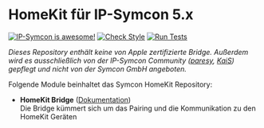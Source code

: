 # HomeKit für IP-Symcon 5.x

[![IP-Symcon is awesome!](https://img.shields.io/badge/IP--Symcon-5.x-blue.svg)](https://www.symcon.de)
[![Check Style](https://github.com/paresy/HomeKit/workflows/Check%20Style/badge.svg)](https://github.com/paresy/HomeKit/actions)
[![Run Tests](https://github.com/paresy/HomeKit/workflows/Run%20Tests/badge.svg)](https://github.com/paresy/HomeKit/actions)

_Dieses Repository enthält keine von Apple zertifizierte Bridge. Außerdem wird es ausschließlich von der IP-Symcon Community (<a href="https://www.symcon.de/forum/members/1-paresy">paresy</a>, <a href="https://www.symcon.de/forum/members/10751-KaiS">KaiS</a>) gepflegt und nicht von der Symcon GmbH angeboten._

Folgende Module beinhaltet das Symcon HomeKit Repository:

- __HomeKit Bridge__ ([Dokumentation](docs))  
    Die Bridge kümmert sich um das Pairing und die Kommunikation zu den HomeKit Geräten
